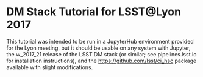 DM Stack Tutorial for LSST@Lyon 2017
====================================

This tutorial was intended to be run in a JupyterHub environment
provided for the Lyon meeting, but it should be usable on any system
with Jupyter, the w_2017_21 release of the LSST DM stack (or similar;
see pipelines.lsst.io for installation instructions), and the
https://github.com/lsst/ci_hsc package available with slight
modifications.
